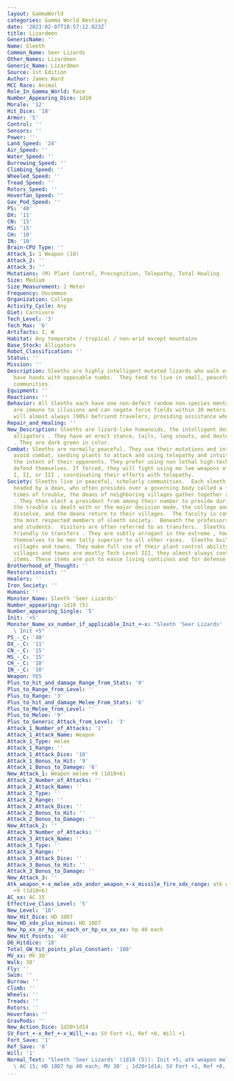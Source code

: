 ```yaml
---
layout: GammaWorld
categories: Gamma World Bestiary
date: '2023-02-07T18:57:12.023Z'
title: Lizardmen
GenericName: ''
Name: Sleeth
Common_Name: Seer Lizards
Other_Names: Lizardmen
Generic_Name: Lizardmen
Source: 1st Edition
Author: James Ward
MCC Race: Animal
Role_In_Gamma_World: Race
Number_Appearing_Dice: 1d10
Morale: '12'
Hit_Dice: '18'
Armor: '5'
Control: ''
Sensors: ''
Power: ''
Land_Speed: '24'
Air_Speed: ''
Water_Speed: ''
Burrowing_Speed: ''
Climbing_Speed: ''
Wheeled_Speed: ''
Tread_Speed: ''
Rotors_Speed: ''
Hoverfan_Speed: ''
Gav_Pod_Speed: ''
PS: '40'
DX: '11'
CN: '15'
MS: '15'
CH: '10'
IN: '10'
Brain-CPU Type: ''
Attack_1: 1 Weapon (10)
Attack_2: ''
Attack_3: ''
Mutations: (M) Plant Control, Precognition, Telepathy, Total Healing
Size: Medium
Size_Measurement: 2 Meter
Frequency: Uncommon
Organization: College
Activity_Cycle: Any
Diet: Carnivore
Tech_Level: '3'
Tech_Max: '6'
Artifacts: I, W
Habitat: Any temperate / tropical / non-arid except mountains
Base_Stock: Alligators
Robot_Classification: ''
Status: ''
Mission: ''
Description: Sleeths are highly intelligent mutated lizards who walk erect.  They
  have hands with opposable tumbs.  They tend to live in small, peaceful, scholarly
  communities.
Equipment: ''
Reactions: ''
Behavior: All Sleeths each have one non-defect random non-species mental mutation.  They
  are immune to illusions and can negate force fields within 30 meters of them.   Sleeths
  will almost always (90%) befriend travelers, providing assistance when necessary.
Repair_and_Healing: ''
New_Description: Sleeths are lizard-like humanoids, the intelligent descendants of
  alligators . They have an erect stance, tails, long snouts, and dexterous hands
  . They are dark green in color.
Combat: Sleeths are normally peaceful. They use their mutations and intelligence to
  avoid combat, sending plants to attack and using telepathy and intuition to discover
  the intent of their opponents. They prefer using non lethal high-tech weapons to
  defend themselves. If forced, they will fight using me lee weapons of Tech level
  I, II, or III , coordinating their efforts with telepathy.
Society: Sleeths live in peaceful, scholarly communities.  Each sleeth village is
  headed by a dean, who often presides over a governing body called a faculty. In
  times of trouble, the deans of neighboring villages gather together and form a college
  . They then elect a president from among their number to preside during their decision-making.  Once
  the trouble is dealt with or the major decision made, the college and presidency
  dissolve, and the deans return to their villages.  The faculty is composed of professors,
  the most respected members of sleeth society.  Beneath the professors are teachers
  and students.  Visitors are often referred to as transfers.  Sleeths tend to be
  friendly to transfers . They are subtly arrogant in the extreme , however, believing
  themselves to be men tally superior to all other races.  Sleeths build beautiful
  villages and towns. They make full use of their plant control ability. Though sleeth
  villages and towns are mostly Tech Level III, they almost always contain high-tech
  items. These items are put to easse living contiinos and for defense.
Brotherhood_of_Thought: ''
Restorationsist: ''
Healers: ''
Iron_Society: ''
Humans: ''
Monster_Name: Sleeth 'Seer Lizards'
Number_appearing: 1d10 (5)
Number_appearing_Single: '5'
Init: '+5'
Monster_Name_xx_number_if_applicable_Init_+-x: "Sleeth 'Seer Lizards' (1d10 (5)):\
  \ Init +5"
PS_-_C: '40'
DX_-_C: '11'
CN_-_C: '15'
MS_-_C: '15'
CH_-_C: '10'
IN_-_C: '10'
Weapon: YES
Plus_to_hit_and_damage_Range_from_Stats: '0'
Plus_to_Range_from_Level: ''
Plus_to_Range: '3'
Plus_to_hit_and_damage_Melee_From_Stats: '6'
Plus_to_Melee_from_Level: ''
Plus_to_Melee: '9'
Plus_to_Generic_Attack_from_Level: '3'
Attack_1_Number_of_Attacks: '1'
Attack_1_Attack_Name: Weapon
Attack_1_Type: melee
Attack_1_Range: ''
Attack_1_Attack_Dice: '10'
Attack_1_Bonus_to_Hit: '9'
Attack_1_Bonus_to_Damage: '6'
New_Attack_1: Weapon melee +9 (1d10+6)
Attack_2_Number_of_Attacks: ''
Attack_2_Attack_Name: ''
Attack_2_Type: ''
Attack_2_Range: ''
Attack_2_Attack_Dice: ''
Attack_2_Bonus_to_Hit: ''
Attack_2_Bonus_to_Damage: ''
New_Attack_2: ''
Attack_3_Number_of_Attacks: ''
Attack_3_Attack_Name: ''
Attack_3_Type: ''
Attack_3_Range: ''
Attack_3_Attack_Dice: ''
Attack_3_Bonus_to_Hit: ''
Attack_3_Bonus_to_Damage: ''
New_Attack_3: ''
Atk_weapon_+-x_melee_xdx_andor_weapon_+-x_missile_fire_xdx_range: atk weapon melee
  +9 (1d10+6)
AC_xx: AC 15
Effective_Class_Level: '5'
New_Level: '10'
New_Hit_Dice: HD 10D7
New_HD_xdx_plus_minus: HD 10D7
New_hp_xx_or_hp_xx_each_or_hp_xx_xx_xx: hp 40 each
New_Hit_Points: '40'
D6_Hitdice: '18'
Total_GW_hit_points_plus_Constant: '108'
MV_xx: MV 30'
Walk: 30'
Fly: ''
Swim: ''
Burrow: ''
Climb: ''
Wheels: ''
Treads: ''
Rotors: ''
Hoverfans: ''
GravPods: ''
New_Action_Dice: 1d20+1d14
SV_Fort_+-x_Ref_+-x_Will_+-x: SV Fort +1, Ref +0, Will +1
Fort_Save: '1'
Ref_Save: '0'
Will: '1'
Normal_Text: "Sleeth 'Seer Lizards' (1d10 (5)): Init +5; atk weapon melee +9 (1d10+6);\
  \ AC 15; HD 10D7 hp 40 each; MV 30' ; 1d20+1d14; SV Fort +1, Ref +0, Will +1"
...
```

